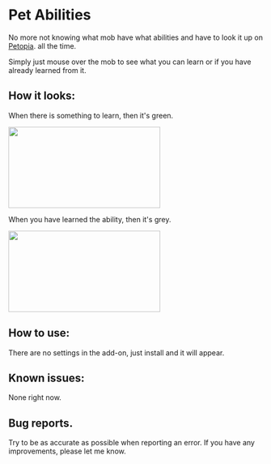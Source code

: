 # Pet Abilities

No more not knowing what mob have what abilities and have to look it up on [Petopia](https://www.wow-petopia.com/classic_bc/). all the time.

Simply just mouse over the mob to see what you can learn or if you have already learned from it.

## How it looks:

 When there is something to learn, then it's green.

<img src="https://i.imgur.com/t1E3cxk.png" width="300" height="160" />

When you have learned the ability, then it's grey.

<img src="https://i.imgur.com/3PMrkdO.png" width="300" height="160" /> 

## How to use:

There are no settings in the add-on, just install and it will appear.

## Known issues:

None right now.

## Bug reports.

Try to be as accurate as possible when reporting an error.
If you have any improvements, please let me know.
